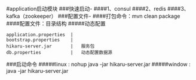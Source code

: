 #application启动模块
###快速启动-
####1、consul
####2、redis
####3、kafka（zookeeper）
###配置文件-
####打包命令：mvn clean package
####配置文件：目录结构
#####动态配置
```$xslt
application.properties  |
bootstrap.properties    |   
hikaru-server.jar       |   服务包
db.properties           |   动态配置数据源
```
###启动命令
#####linux  : nohup java -jar hikaru-server.jar
#####window : java -jar hikaru-server.jar